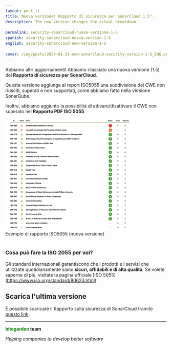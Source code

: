 ```yaml
---
layout: post_it
title: Nuova versione! Rapporto di sicurezza per SonarCloud 1.5".
description: The new version changes the actual breakdown.

permalink: security-sonarcloud-nuova-versione-1-5
spanish: security-sonarcloud-nueva-version-1-5
english: security-sonarcloud-new-version-1-5

cover: /img/posts/2024-01-31-new-sonarcloud-security-version-1-5_ENG.png
---
```


Abbiamo altri aggiornamenti! Abbiamo rilasciato una nuova versione (1.5) del **Rapporto di sicurezza per SonarCloud**.

Questa versione aggiunge al report ISO5055 una suddivisione dei CWE non riusciti, superati e non supportati, come abbiamo fatto nella versione SonarQube.

Inoltre, abbiamo aggiunto la possibilità di attivare/disattivare il CWE non superato nel **Rapporto PDF ISO 5055**.


<img width="80%" src="/img/sonarcloud-security/2024-01-31-new-iso5055-breakdown-example.png">

<div class="text-center">Esempio di rapporto ISO5055 (nuova versione)</div>
<br>


### Cosa può fare la ISO 2055 per voi?

Gli standard internazionali garantiscono che i prodotti e i servizi che utilizzate quotidianamente siano **sicuri, affidabili e di alta qualità**. Se volete saperne di più, visitate la pagina ufficiale [ISO 5055] (https://www.iso.org/standard/80623.html).

## Scarica l'ultima versione
È possibile scaricare il Rapporto sulla sicurezza di SonarCloud tramite [questo link](https://www.bitegarden.com/sonarcloud-security).
<br>

---
**<span style="color: green">bitegarden</span> team**

_Helping companies to develop better software_